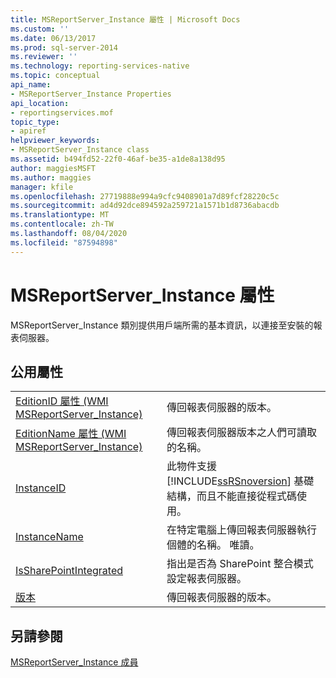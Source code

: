 ```yaml
---
title: MSReportServer_Instance 屬性 | Microsoft Docs
ms.custom: ''
ms.date: 06/13/2017
ms.prod: sql-server-2014
ms.reviewer: ''
ms.technology: reporting-services-native
ms.topic: conceptual
api_name:
- MSReportServer_Instance Properties
api_location:
- reportingservices.mof
topic_type:
- apiref
helpviewer_keywords:
- MSReportServer_Instance class
ms.assetid: b494fd52-22f0-46af-be35-a1de8a138d95
author: maggiesMSFT
ms.author: maggies
manager: kfile
ms.openlocfilehash: 27719888e994a9cfc9408901a7d89fcf28220c5c
ms.sourcegitcommit: ad4d92dce894592a259721a1571b1d8736abacdb
ms.translationtype: MT
ms.contentlocale: zh-TW
ms.lasthandoff: 08/04/2020
ms.locfileid: "87594898"
---
```

# <a name="msreportserver_instance-properties"></a>MSReportServer_Instance 屬性
  MSReportServer_Instance 類別提供用戶端所需的基本資訊，以連接至安裝的報表伺服器。  
  
## <a name="public-properties"></a>公用屬性  
  
|||  
|-|-|  
|[EditionID 屬性 &#40;WMI MSReportServer_Instance&#41;](msreportserver-instance-properties-editionid.md)|傳回報表伺服器的版本。|  
|[EditionName 屬性 &#40;WMI MSReportServer_Instance&#41;](msreportserver-instance-properties-editionname.md)|傳回報表伺服器版本之人們可讀取的名稱。|  
|[InstanceID](msreportserver-instance-properties-instanceid.md)|此物件支援 [!INCLUDE[ssRSnoversion](../../includes/ssrsnoversion-md.md)] 基礎結構，而且不能直接從程式碼使用。|  
|[InstanceName](msreportserver-instance-properties-instancename.md)|在特定電腦上傳回報表伺服器執行個體的名稱。 唯讀。|  
|[IsSharePointIntegrated](msreportserver-instance-properties-issharepointintegrated.md)|指出是否為 SharePoint 整合模式設定報表伺服器。|  
|[版本](msreportserver-instance-properties-version.md)|傳回報表伺服器的版本。|  
  
## <a name="see-also"></a>另請參閱  
 [MSReportServer_Instance 成員](msreportserver-instance-members.md)  
  
  
